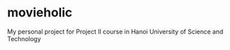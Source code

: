 # movieholic
My personal project for Project II course in Hanoi University of Science and Technology
